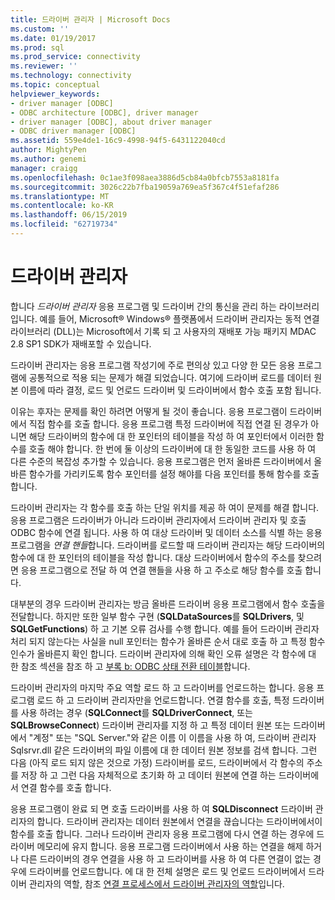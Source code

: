 ```yaml
---
title: 드라이버 관리자 | Microsoft Docs
ms.custom: ''
ms.date: 01/19/2017
ms.prod: sql
ms.prod_service: connectivity
ms.reviewer: ''
ms.technology: connectivity
ms.topic: conceptual
helpviewer_keywords:
- driver manager [ODBC]
- ODBC architecture [ODBC], driver manager
- driver manager [ODBC], about driver manager
- ODBC driver manager [ODBC]
ms.assetid: 559e4de1-16c9-4998-94f5-6431122040cd
author: MightyPen
ms.author: genemi
manager: craigg
ms.openlocfilehash: 0c1ae3f098aea3886d5cb84a0bfcb7553a8181fa
ms.sourcegitcommit: 3026c22b7fba19059a769ea5f367c4f51efaf286
ms.translationtype: MT
ms.contentlocale: ko-KR
ms.lasthandoff: 06/15/2019
ms.locfileid: "62719734"
---
```

# <a name="the-driver-manager"></a>드라이버 관리자
합니다 *드라이버 관리자* 응용 프로그램 및 드라이버 간의 통신을 관리 하는 라이브러리입니다. 예를 들어, Microsoft® Windows® 플랫폼에서 드라이버 관리자는 동적 연결 라이브러리 (DLL)는 Microsoft에서 기록 되 고 사용자의 재배포 가능 패키지 MDAC 2.8 SP1 SDK가 재배포할 수 있습니다.  
  
 드라이버 관리자는 응용 프로그램 작성기에 주로 편의상 있고 다양 한 모든 응용 프로그램에 공통적으로 적용 되는 문제가 해결 되었습니다. 여기에 드라이버 로드를 데이터 원본 이름에 따라 결정, 로드 및 언로드 드라이버 및 드라이버에서 함수 호출 포함 됩니다.  
  
 이유는 후자는 문제를 확인 하려면 어떻게 될 것이 좋습니다. 응용 프로그램이 드라이버에서 직접 함수를 호출 합니다. 응용 프로그램 특정 드라이버에 직접 연결 된 경우가 아니면 해당 드라이버의 함수에 대 한 포인터의 테이블을 작성 하 여 포인터에서 이러한 함수를 호출 해야 합니다. 한 번에 둘 이상의 드라이버에 대 한 동일한 코드를 사용 하 여 다른 수준의 복잡성 추가할 수 있습니다. 응용 프로그램은 먼저 올바른 드라이버에서 올바른 함수가를 가리키도록 함수 포인터를 설정 해야를 다음 포인터를 통해 함수를 호출 합니다.  
  
 드라이버 관리자는 각 함수를 호출 하는 단일 위치를 제공 하 여이 문제를 해결 합니다. 응용 프로그램은 드라이버가 아니라 드라이버 관리자에서 드라이버 관리자 및 호출 ODBC 함수에 연결 됩니다. 사용 하 여 대상 드라이버 및 데이터 소스를 식별 하는 응용 프로그램을 *연결 핸들*합니다. 드라이버를 로드할 때 드라이버 관리자는 해당 드라이버의 함수에 대 한 포인터의 테이블을 작성 합니다. 대상 드라이버에서 함수의 주소를 찾으려면 응용 프로그램으로 전달 하 여 연결 핸들을 사용 하 고 주소로 해당 함수를 호출 합니다.  
  
 대부분의 경우 드라이버 관리자는 방금 올바른 드라이버 응용 프로그램에서 함수 호출을 전달합니다. 하지만 또한 일부 함수 구현 (**SQLDataSources**를 **SQLDrivers**, 및 **SQLGetFunctions**) 하 고 기본 오류 검사를 수행 합니다. 예를 들어 드라이버 관리자 처리 되지 않는다는 사실을 null 포인터는 함수가 올바른 순서 대로 호출 하 고 특정 함수 인수가 올바른지 확인 합니다. 드라이버 관리자에 의해 확인 오류 설명은 각 함수에 대 한 참조 섹션을 참조 하 고 [부록 b: ODBC 상태 전환 테이블](../../odbc/reference/appendixes/appendix-b-odbc-state-transition-tables.md)합니다.  
  
 드라이버 관리자의 마지막 주요 역할 로드 하 고 드라이버를 언로드하는 합니다. 응용 프로그램 로드 하 고 드라이버 관리자만을 언로드합니다. 연결 함수를 호출, 특정 드라이버를 사용 하려는 경우 (**SQLConnect**를 **SQLDriverConnect**, 또는 **SQLBrowseConnect**) 드라이버 관리자를 지정 하 고 특정 데이터 원본 또는 드라이버에서 "계정" 또는 "SQL Server."와 같은 이름 이 이름을 사용 하 여, 드라이버 관리자 Sqlsrvr.dll 같은 드라이버의 파일 이름에 대 한 데이터 원본 정보를 검색 합니다. 그런 다음 (아직 로드 되지 않은 것으로 가정) 드라이버를 로드, 드라이버에서 각 함수의 주소를 저장 하 고 그런 다음 자체적으로 초기화 하 고 데이터 원본에 연결 하는 드라이버에서 연결 함수를 호출 합니다.  
  
 응용 프로그램이 완료 되 면 호출 드라이버를 사용 하 여 **SQLDisconnect** 드라이버 관리자의 합니다. 드라이버 관리자는 데이터 원본에서 연결을 끊습니다는 드라이버에서이 함수를 호출 합니다. 그러나 드라이버 관리자 응용 프로그램에 다시 연결 하는 경우에 드라이버 메모리에 유지 합니다. 응용 프로그램 드라이버에서 사용 하는 연결을 해제 하거나 다른 드라이버의 경우 연결을 사용 하 고 드라이버를 사용 하 여 다른 연결이 없는 경우에 드라이버를 언로드합니다. 에 대 한 전체 설명은 로드 및 언로드 드라이버에서 드라이버 관리자의 역할, 참조 [연결 프로세스에서 드라이버 관리자의 역할](../../odbc/reference/develop-app/driver-manager-s-role-in-the-connection-process.md)입니다.
